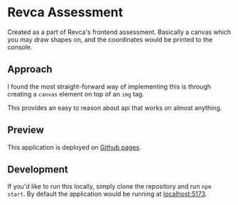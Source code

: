 # Revca Assessment

Created as a part of Revca's frontend assessment. Basically a canvas which you may
draw shapes on, and the coordinates would be printed to the console.

## Approach

I found the most straight-forward way of implementing this is through creating a
`canvas` element on top of an `img` tag.

This provides an easy to reason about api that works on almost anything.

## Preview

This application is deployed on [Github pages](https://osamaadam.github.io/revca-assessment/).

## Development

If you'd like to run this locally, simply clone the repository and run `npm start`.
By default the application would be running at [localhost:5173](http://localhost:5173).
